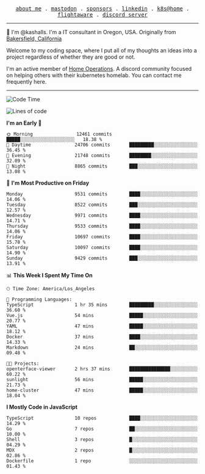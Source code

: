 <p align="center">
  <samp>
    <a href="https://jordanjones.org/">about me</a> .
    <a rel="me" href="https://mastodon.social/@kashall">mastodon</a> .
    <a href="https://github.com/sponsors/kashalls">sponsors</a> .
    <a href="https://linkedin.com/in/jordpjones">linkedin</a> .
    <a href="https://github.com/kashalls/home-cluster">k8s@home</a> .
    <a href="https://flightaware.com/adsb/stats/user/kashalls">flightaware</a> .
    <a href="https://discord.gg/V2WrCfqba9">discord server</a>
  </samp>
</p>

----------------------------------------------------------------

:wave: I'm @kashalls. I'm a IT consultant in Oregon, USA. Originally from [Bakersfield, California](https://maps.app.goo.gl/QQMtywTWghpXB6Tu6)

Welcome to my coding space, where I put all of my thoughts an ideas into a project regardless of whether they are good or not.

I'm an active member of [Home Operations](https://discord.gg/home-operations). A discord community focused on helping others with their kubernetes homelab. You can contact me frequently here.

----------------------------------------------------------------
<!--START_SECTION:waka-->
![Code Time](http://img.shields.io/badge/Code%20Time-2%2C222%20hrs%2037%20mins-blue)

![Lines of code](https://img.shields.io/badge/From%20Hello%20World%20I%27ve%20Written-10.6%20million%20lines%20of%20code-blue)

**I'm an Early 🐤** 

```text
🌞 Morning                12461 commits       █████░░░░░░░░░░░░░░░░░░░░   18.38 % 
🌆 Daytime                24706 commits       █████████░░░░░░░░░░░░░░░░   36.45 % 
🌃 Evening                21748 commits       ████████░░░░░░░░░░░░░░░░░   32.09 % 
🌙 Night                  8865 commits        ███░░░░░░░░░░░░░░░░░░░░░░   13.08 % 
```
📅 **I'm Most Productive on Friday** 

```text
Monday                   9531 commits        ████░░░░░░░░░░░░░░░░░░░░░   14.06 % 
Tuesday                  8522 commits        ███░░░░░░░░░░░░░░░░░░░░░░   12.57 % 
Wednesday                9971 commits        ████░░░░░░░░░░░░░░░░░░░░░   14.71 % 
Thursday                 9533 commits        ████░░░░░░░░░░░░░░░░░░░░░   14.06 % 
Friday                   10697 commits       ████░░░░░░░░░░░░░░░░░░░░░   15.78 % 
Saturday                 10097 commits       ████░░░░░░░░░░░░░░░░░░░░░   14.90 % 
Sunday                   9429 commits        ███░░░░░░░░░░░░░░░░░░░░░░   13.91 % 
```


📊 **This Week I Spent My Time On** 

```text
🕑︎ Time Zone: America/Los_Angeles

💬 Programming Languages: 
TypeScript               1 hr 35 mins        █████████░░░░░░░░░░░░░░░░   36.60 % 
Vue.js                   54 mins             █████░░░░░░░░░░░░░░░░░░░░   20.77 % 
YAML                     47 mins             █████░░░░░░░░░░░░░░░░░░░░   18.12 % 
Docker                   37 mins             ████░░░░░░░░░░░░░░░░░░░░░   14.33 % 
Markdown                 24 mins             ██░░░░░░░░░░░░░░░░░░░░░░░   09.48 % 

🐱‍💻 Projects: 
openterface-viewer       2 hrs 37 mins       ███████████████░░░░░░░░░░   60.22 % 
sunlight                 56 mins             █████░░░░░░░░░░░░░░░░░░░░   21.73 % 
home-cluster             47 mins             █████░░░░░░░░░░░░░░░░░░░░   18.04 % 
```

**I Mostly Code in JavaScript** 

```text
TypeScript               10 repos            ████░░░░░░░░░░░░░░░░░░░░░   14.29 % 
Go                       7 repos             ██░░░░░░░░░░░░░░░░░░░░░░░   10.00 % 
Shell                    3 repos             █░░░░░░░░░░░░░░░░░░░░░░░░   04.29 % 
MDX                      2 repos             █░░░░░░░░░░░░░░░░░░░░░░░░   02.86 % 
Dockerfile               1 repo              ░░░░░░░░░░░░░░░░░░░░░░░░░   01.43 % 
```




<!--END_SECTION:waka-->